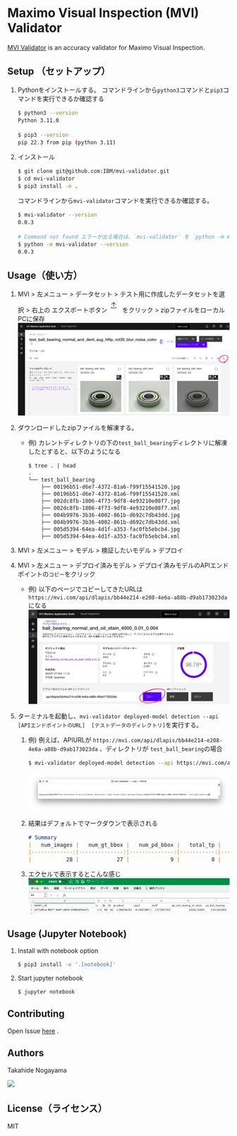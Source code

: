 # Maximo Visual Inspection (MVI) Validator



[MVI Validator](https://github.com/IBM/mvi-validator) is an accuracy validator for Maximo Visual Inspection.



## Setup （セットアップ）

1. Pythonをインストールする。
    コマンドラインから`python3`コマンドと`pip3`コマンドを実行できるか確認する
    
    ```sh
    $ python3 --version
    Python 3.11.0
    
    $ pip3 --version 
    pip 22.3 from pip (python 3.11)
    ```

3. インストール
    ```bash
    $ git clone git@github.com:IBM/mvi-validator.git
    $ cd mvi-validator
    $ pip3 install -e .
    
    ```
    
    コマンドラインから`mvi-validator`コマンドを実行できるか確認する。
    ```sh
    $ mvi-validator --version
    0.0.3
    
    # Command not found エラーが出る場合は、`mvi-validator` を `python -m mvi-validator` にすると動くかもしれません
    $ python -m mvi-validator --version
    0.0.3
    ```



## Usage（使い方）

1. MVI > 左メニュー > データセット > テスト用に作成したデータセットを選択 > 右上の エクスポートボタン![image-20230118112342839](README.assets/image-20230118112342839.png)をクリック > zipファイルをローカルPCに保存
    ![image-20230118112524488](README.assets/image-20230118112524488.png)

    

2. ダウンロードしたzipファイルを解凍する。
    - 例) カレントディレクトリの下の`test_ball_bearing`ディレクトリに解凍したとすると、以下のようになる
        ```
        $ tree . | head
        .
        └── test_ball_bearing
            ├── 00196b51-d6e7-4372-81a6-f99f15541520.jpg
            ├── 00196b51-d6e7-4372-81a6-f99f15541520.xml
            ├── 002dc8fb-1806-4f73-9df8-4e93210e08f7.jpg
            ├── 002dc8fb-1806-4f73-9df8-4e93210e08f7.xml
            ├── 004b9976-3b36-4002-861b-d692c7db43dd.jpg
            ├── 004b9976-3b36-4002-861b-d692c7db43dd.xml
            ├── 005d5394-64ea-4d1f-a353-fac0fb5ebcb4.jpg
            ├── 005d5394-64ea-4d1f-a353-fac0fb5ebcb4.xml
        
        ```
    
    
    
3. MVI  > 左メニュー > モデル >  検証したいモデル > デプロイ
   
4. MVI > 左メニュー > デプロイ済みモデル > デプロイ済みモデルのAPIエンドポイントの`コピー`をクリック
    - 例) 以下のページでコピーしてきたURLは `https://mvi.com/api/dlapis/bb44e214-e208-4e6a-a88b-d9ab173023da` になる
        ![image-20230118112109947](README.assets/image-20230118112109947.png)

    

5. ターミナルを起動し、`mvi-validator deployed-model detection --api [APIエンドポイントのURL]  [テストデータのディレクトリ]`を実行する。
   
   
    1. 例) 例えば、APIURLが `https://mvi.com/api/dlapis/bb44e214-e208-4e6a-a88b-d9ab173023da` 、ディレクトリが `test_ball_bearing`の場合
        ```sh
        $ mvi-validator deployed-model detection --api https://mvi.com/api/dlapis/bb44e214-e208-4e6a-a88b-d9ab173023da  test_ball_bearing
        ```
        <img src="README.assets/image-20230118114944241.png" alt="image-20230118114944241" style="zoom:50%;" />
    
    2. 結果はデフォルトでマークダウンで表示される
        ```markdown
        # Summary
        |   num_images |   num_gt_bbox |   num_pd_bbox |   total_tp |   total_fp |   total_fn |   precision |   recall |   f-measure |      mAP | model_id                             |
        |-------------:|--------------:|--------------:|-----------:|-----------:|-----------:|------------:|---------:|------------:|---------:|:-------------------------------------|
        |           28 |            27 |             9 |          8 |          1 |         19 |           1 | 0.185185 |    0.444444 | 0.888889 | bb44e214-e208-4e6a-a88b-d9ab173023da |
        ```
    
        
        
    3. エクセルで表示するとこんな感じ
       ![image-20230118113736188](README.assets/image-20230118113736188.png)
    





## Usage (Jupyter Notebook)



1. Install with notebook option
    ```sh
    $ pip3 install -e '.[notebook]'
    ```
2. Start jupyter notebook
    ```sh
    $ jupyter notebook
    ```







## Contributing

Open Issue [here](https://github.com/IBM/mvi-validator/issues) .



## Authors



Takahide Nogayama

<a href="https://github.com/nogayama"><img src="https://avatars.githubusercontent.com/u/11750755?s=460" width="100"/></a>



## License（ライセンス）

MIT
